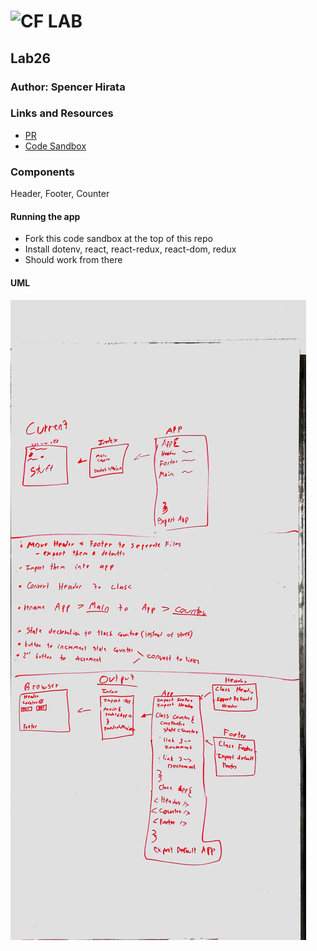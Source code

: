 ![CF](http://i.imgur.com/7v5ASc8.png) LAB
=================================================

## Lab26 

### Author: Spencer Hirata

### Links and Resources
* [PR](https://github.com/shiratap/lab-26/pull/1)
* [Code Sandbox](https://codesandbox.io/s/github/shiratap/lab-26)

### Components
Header, Footer, Counter

#### Running the app
* Fork this code sandbox at the top of this repo
* Install dotenv, react, react-redux, react-dom, redux
* Should work from there
  
#### UML

![Screenshot](./lab-26.jpg)
